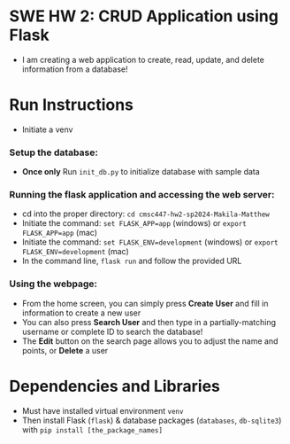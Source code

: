 # SWE HW 2: CRUD Application using Flask
* I am creating a web application to create, read, update, and delete information from a database!

# Run Instructions
* Initiate a venv

### Setup the database:
* **Once only** Run `init_db.py` to initialize database with sample data

### Running the flask application and accessing the web server: 
* cd into the proper directory: `cd cmsc447-hw2-sp2024-Makila-Matthew`
* Initiate the command: `set FLASK_APP=app` (windows) or `export FLASK_APP=app` (mac)
* Initiate the command: `set FLASK_ENV=development` (windows) or `export FLASK_ENV=development` (mac)
* In the command line, `flask run` and follow the provided URL

### Using the webpage:
* From the home screen, you can simply press **Create User** and fill in information to create a new user
* You can also press **Search User** and then type in a partially-matching username or complete ID to search the database!
* The **Edit** button on the search page allows you to adjust the name and points, or **Delete** a user

# Dependencies and Libraries
* Must have installed virtual environment `venv`
* Then install Flask (`flask`) & database packages (`databases`, `db-sqlite3`) with `pip install [the_package_names]`
